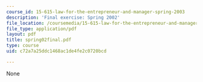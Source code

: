 ```yaml
---
course_id: 15-615-law-for-the-entrepreneur-and-manager-spring-2003
description: 'Final exercise: Spring 2002'
file_location: /coursemedia/15-615-law-for-the-entrepreneur-and-manager-spring-2003/c72a7a25ddc1468ac1de4fe2c0720bcd_spring02final.pdf
file_type: application/pdf
layout: pdf
title: spring02final.pdf
type: course
uid: c72a7a25ddc1468ac1de4fe2c0720bcd

---
```

None